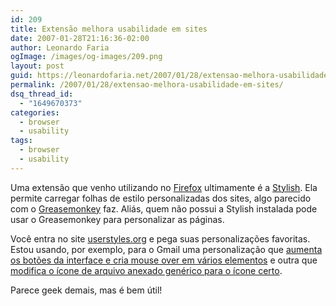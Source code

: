 ```yaml
---
id: 209
title: Extensão melhora usabilidade em sites
date: 2007-01-28T21:16:36-02:00
author: Leonardo Faria
ogImage: /images/og-images/209.png
layout: post
guid: https://leonardofaria.net/2007/01/28/extensao-melhora-usabilidade-em-sites/
permalink: /2007/01/28/extensao-melhora-usabilidade-em-sites/
dsq_thread_id:
  - "1649670373"
categories:
  - browser
  - usability
tags:
  - browser
  - usability
---
```

Uma extensão que venho utilizando no [Firefox](http://pagead2.googlesyndication.com/pagead/iclk?sa=l&num=0&client=ca-ref-pub-6265317430549220&adurl=http://tools.google.com/firefox/toolbar/bundle/intl/pt-BR/%3Fai%3DBFpF7DBG9RbKYBIvuqgLS9tDTA9Ge8hfJ4pacAsWNtwEAEAEgp8SXBFCS0I6PB2DNgICA_AKYAdmRBqABtZXI_QOyARFsZW9uYXJkb2ZhcmlhLm5ldMgBAtoBGWh0dHA6Ly9sZW9uYXJkb2ZhcmlhLm5ldC-AAgGoAwM&ai=Bq0j3DBG9RbKYBIvuqgLS9tDTA9Ge8hfJ4pacAsWNtwEAEAEgp8SXBFCjn-P7-f____8BYM2AgID8ApgB2ZEGoAG1lcj9A7IBEWxlb25hcmRvZmFyaWEubmV0yAEC2gEZaHR0cDovL2xlb25hcmRvZmFyaWEubmV0L4ACAagDAw) ultimamente é a [Stylish](http://userstyles.org/stylish). Ela permite carregar folhas de estilo personalizadas dos sites, algo parecido com o [Greasemonkey](http://greasemonkey.mozdev.org/) faz. Aliás, quem não possui a Stylish instalada pode usar o Greasemonkey para personalizar as páginas.

Você entra no site [userstyles.org](http://userstyles.org/) e pega suas personalizações favoritas. Estou usando, por exemplo, para o Gmail uma personalização que [aumenta os botões da interface e cria mouse over em vários elementos](http://userstyles.org/style/show/1478) e outra que [modifica o ícone de arquivo anexado genérico para o ícone certo](http://userstyles.org/style/show/226). 

Parece geek demais, mas é bem útil!
